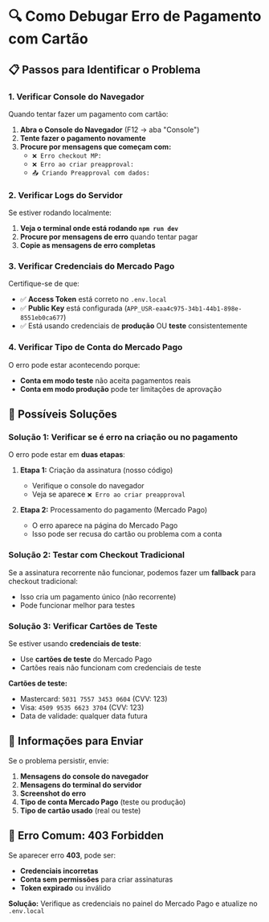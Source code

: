 # 🔍 Como Debugar Erro de Pagamento com Cartão

## 📋 Passos para Identificar o Problema

### 1. Verificar Console do Navegador

Quando tentar fazer um pagamento com cartão:

1. **Abra o Console do Navegador** (F12 → aba "Console")
2. **Tente fazer o pagamento novamente**
3. **Procure por mensagens que começam com:**
   - `❌ Erro checkout MP:`
   - `❌ Erro ao criar preapproval:`
   - `📤 Criando Preapproval com dados:`

### 2. Verificar Logs do Servidor

Se estiver rodando localmente:

1. **Veja o terminal onde está rodando `npm run dev`**
2. **Procure por mensagens de erro** quando tentar pagar
3. **Copie as mensagens de erro completas**

### 3. Verificar Credenciais do Mercado Pago

Certifique-se de que:

- ✅ **Access Token** está correto no `.env.local`
- ✅ **Public Key** está configurada (`APP_USR-eaa4c975-34b1-44b1-898e-8551eb0ca677`)
- ✅ Está usando credenciais de **produção** OU **teste** consistentemente

### 4. Verificar Tipo de Conta do Mercado Pago

O erro pode estar acontecendo porque:

- **Conta em modo teste** não aceita pagamentos reais
- **Conta em modo produção** pode ter limitações de aprovação

## 🔧 Possíveis Soluções

### Solução 1: Verificar se é erro na criação ou no pagamento

O erro pode estar em **duas etapas**:

1. **Etapa 1:** Criação da assinatura (nosso código)
   - Verifique o console do navegador
   - Veja se aparece `❌ Erro ao criar preapproval`

2. **Etapa 2:** Processamento do pagamento (Mercado Pago)
   - O erro aparece na página do Mercado Pago
   - Isso pode ser recusa do cartão ou problema com a conta

### Solução 2: Testar com Checkout Tradicional

Se a assinatura recorrente não funcionar, podemos fazer um **fallback** para checkout tradicional:

- Isso cria um pagamento único (não recorrente)
- Pode funcionar melhor para testes

### Solução 3: Verificar Cartões de Teste

Se estiver usando **credenciais de teste**:

- Use **cartões de teste** do Mercado Pago
- Cartões reais não funcionam com credenciais de teste

**Cartões de teste:**
- Mastercard: `5031 7557 3453 0604` (CVV: 123)
- Visa: `4509 9535 6623 3704` (CVV: 123)
- Data de validade: qualquer data futura

## 📝 Informações para Enviar

Se o problema persistir, envie:

1. **Mensagens do console do navegador**
2. **Mensagens do terminal do servidor**
3. **Screenshot do erro**
4. **Tipo de conta Mercado Pago** (teste ou produção)
5. **Tipo de cartão usado** (real ou teste)

## 🚨 Erro Comum: 403 Forbidden

Se aparecer erro **403**, pode ser:

- **Credenciais incorretas**
- **Conta sem permissões** para criar assinaturas
- **Token expirado** ou inválido

**Solução:** Verifique as credenciais no painel do Mercado Pago e atualize no `.env.local`

